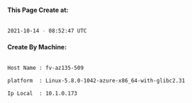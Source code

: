 
   
#### This Page Create at:

```bash

2021-10-14 - 08:52:47 UTC

```

#### Create By Machine:

```bash

Host Name : fv-az135-509

platform  : Linux-5.8.0-1042-azure-x86_64-with-glibc2.31

Ip Local  : 10.1.0.173

```

